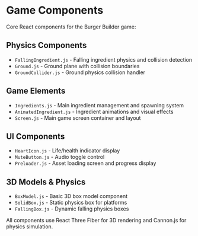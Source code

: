 # Game Components

Core React components for the Burger Builder game:

## Physics Components
- `FallingIngredient.js` - Falling ingredient physics and collision detection
- `Ground.js` - Ground plane with collision boundaries  
- `GroundCollider.js` - Ground physics collision handler

## Game Elements  
- `Ingredients.js` - Main ingredient management and spawning system
- `AnimatedIngredient.js` - Ingredient animations and visual effects
- `Screen.js` - Main game screen container and layout

## UI Components
- `HeartIcon.js` - Life/health indicator display
- `MuteButton.js` - Audio toggle control
- `Preloader.js` - Asset loading screen and progress display

## 3D Models & Physics
- `BoxModel.js` - Basic 3D box model component
- `SolidBox.js` - Static physics box for platforms
- `FallingBox.js` - Dynamic falling physics boxes

All components use React Three Fiber for 3D rendering and Cannon.js for physics simulation.

